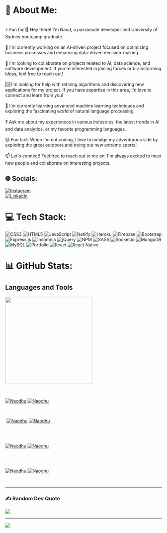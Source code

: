 # 💫 About Me:

<br>⚡ Fun fact👋 Hey there! I'm Naod, a passionate developer and University of Sydney bootcamp graduate.<br><br>🔧 I'm currently working on an AI-driven project focused on optimizing business processes and enhancing data-driven decision-making.<br><br>🤝 I'm looking to collaborate on projects related to AI, data science, and software development. If you're interested in joining forces or brainstorming ideas, feel free to reach out!<br><br>🆘 I'm looking for help with refining algorithms and discovering new applications for my project. If you have expertise in this area, I'd love to connect and learn from you!<br><br>📘 I'm currently learning advanced machine learning techniques and exploring the fascinating world of natural language processing.<br><br>❓ Ask me about my experiences in various industries, the latest trends in AI and data analytics, or my favorite programming languages.<br><br>😄 Fun fact: When I'm not coding, I love to indulge my adventurous side by exploring the great outdoors and trying out new extreme sports!<br><br>📫 Let's connect! Feel free to reach out to me on. I'm always excited to meet new people and collaborate on interesting projects.

## 🌐 Socials:

[![Instagram](https://img.shields.io/badge/Instagram-%23E4405F.svg?logo=Instagram&logoColor=white)](https://instagram.com/naooddd) </br>
[![LinkedIn](https://img.shields.io/badge/LinkedIn-%230077B5.svg?logo=linkedin&logoColor=white)](https://linkedin.com/in/https://www.linkedin.com/in/naod-hunde/)

# 💻 Tech Stack:

![CSS3](https://img.shields.io/badge/css3-%231572B6.svg?style=for-the-badge&logo=css3&logoColor=white) ![HTML5](https://img.shields.io/badge/html5-%23E34F26.svg?style=for-the-badge&logo=html5&logoColor=white) ![JavaScript](https://img.shields.io/badge/javascript-%23323330.svg?style=for-the-badge&logo=javascript&logoColor=%23F7DF1E) ![Netlify](https://img.shields.io/badge/netlify-%23000000.svg?style=for-the-badge&logo=netlify&logoColor=#00C7B7) ![Heroku](https://img.shields.io/badge/heroku-%23430098.svg?style=for-the-badge&logo=heroku&logoColor=white) ![Firebase](https://img.shields.io/badge/firebase-%23039BE5.svg?style=for-the-badge&logo=firebase) ![Bootstrap](https://img.shields.io/badge/bootstrap-%23563D7C.svg?style=for-the-badge&logo=bootstrap&logoColor=white) ![Express.js](https://img.shields.io/badge/express.js-%23404d59.svg?style=for-the-badge&logo=express&logoColor=%2361DAFB) ![Insomnia](https://img.shields.io/badge/Insomnia-black?style=for-the-badge&logo=insomnia&logoColor=5849BE) ![jQuery](https://img.shields.io/badge/jquery-%230769AD.svg?style=for-the-badge&logo=jquery&logoColor=white) ![NPM](https://img.shields.io/badge/NPM-%23000000.svg?style=for-the-badge&logo=npm&logoColor=white) ![SASS](https://img.shields.io/badge/SASS-hotpink.svg?style=for-the-badge&logo=SASS&logoColor=white) ![Socket.io](https://img.shields.io/badge/Socket.io-black?style=for-the-badge&logo=socket.io&badgeColor=010101) ![MongoDB](https://img.shields.io/badge/MongoDB-%234ea94b.svg?style=for-the-badge&logo=mongodb&logoColor=white) ![MySQL](https://img.shields.io/badge/mysql-%2300f.svg?style=for-the-badge&logo=mysql&logoColor=white) ![Portfolio](https://img.shields.io/badge/Portfolio-%23000000.svg?style=for-the-badge&logo=firefox&logoColor=#FF7139) ![React](https://img.shields.io/badge/react-%2320232a.svg?style=for-the-badge&logo=react&logoColor=%2361DAFB) ![React Native](https://img.shields.io/badge/react_native-%2320232a.svg?style=for-the-badge&logo=react&logoColor=%2361DAFB)

# 📊 GitHub Stats:

<h2>Languages and Tools</h2> 
<p align="left">
<img width="280px"  src="https://skillicons.dev/icons?i=js, html, css, nodejs, react&perline=9"  />
</p>
<br />

<p><a href="https://github.com/Naodhu#gh-dark-mode-only" target="_blank"><img align="center" src="https://github-readme-stats.vercel.app/api/top-langs/?username=Naodhu&langs_count=6&show_icon=true&layout=compact&theme=nightowl#gh-dark-mode-only" alt="Naodhu" /></a>
  <a href="https://github.com/Naodhu#gh-light-mode-only" target="_blank"><img align="center" src="https://github-readme-stats.vercel.app/api/top-langs/?username=Naodhu&langs_count=6&show_icon=true&layout=compact&theme=vue#gh-light-mode-only" alt="Naodhu" /></a>
</p>

<br />

<p>&nbsp;<a href="https://github.com/Naodhu#gh-dark-mode-only" target="_blank"><img align="center" src="https://github-readme-stats.vercel.app/api?username=Naodhu&count_private=true&show_icons=true&theme=nightowl#gh-dark-mode-only" alt="Naodhu" /></a>
<a href="https://github.com/Naodhu#gh-light-mode-only" target="_blank"><img align="center" src="https://github-readme-stats.vercel.app/api?username=Naodhu&count_private=true&show_icons=true&theme=vue#gh-light-mode-only" alt="Naodhu" /></a>
</p> 
<br>
<br />

<p><a href="https://github.com/Naodhu#gh-dark-mode-only" target="_blank"><img align="center" src="https://streak-stats.demolab.com?user=Naodhu&theme=nightowl#gh-dark-mode-only" alt="Naodhu"/></a>
<a href="https://github.com/Naodhu#gh-light-mode-only" target="_blank"><img align="center" src="https://streak-stats.demolab.com?user=Naodhu&theme=vue#gh-light-mode-only" alt="Naodhu"/></a></p>
<br/>
<br />

<p><a href="https://github.com/Naodhu#gh-dark-mode-only" target="_blank"><img align="center" src="https://github-readme-activity-graph.cyclic.app/graph?username=Naodhu&theme=nightowl#gh-dark-mode-only" alt="Naodhu" /></a>
<a href="https://github.com/Naodhu#gh-light-mode-only" target="_blank"><img align="center" src="https://github-readme-activity-graph.cyclic.app/graph?username=Naodhu&theme=vue#gh-light-mode-only" alt="Naodhu" /></a></p>
<br/>

---

### ✍️ Random Dev Quote

![](https://quotes-github-readme.vercel.app/api?type=vetical&theme=radical)

---

[![](https://visitcount.itsvg.in/api?id=naodhu&icon=1&color=0)](https://visitcount.itsvg.in)

<!-- Proudly created with GPRM ( https://gprm.itsvg.in ) -->
